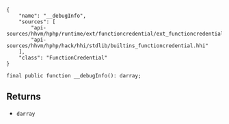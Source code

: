``` yamlmeta
{
    "name": "__debugInfo",
    "sources": [
        "api-sources/hhvm/hphp/runtime/ext/functioncredential/ext_functioncredential.php",
        "api-sources/hhvm/hphp/hack/hhi/stdlib/builtins_functioncredential.hhi"
    ],
    "class": "FunctionCredential"
}
```




``` Hack
final public function __debugInfo(): darray;
```




## Returns




+ ` darray `
<!-- HHAPIDOC -->
